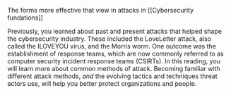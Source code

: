 The forms more effective that view in attacks in [[Cybersecurity fundations]]

Previously, you learned about past and present attacks that helped shape the cybersecurity industry. These included the LoveLetter attack, also called the ILOVEYOU virus, and the Morris worm. One outcome was the establishment of response teams, which are now commonly referred to as computer security incident response teams (CSIRTs). In this reading, you will learn more about common methods of attack. Becoming familiar with different attack methods, _and_ the evolving tactics and techniques threat actors use, will help you better protect organizations and people.




